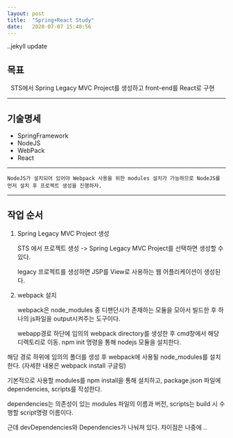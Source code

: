 ```yaml
---
layout: post
title:  "Spring+React Study"
date:   2020-07-07 15:40:56
---
```

..jekyll update
## 목표

&nbsp;&nbsp;STS에서 Spring Legacy MVC Project를 생성하고 front-end를 React로 구현

***

## 기술명세 
 * SpringFramework
 * NodeJS
 * WebPack
 * React
    
***
`
NodeJS가 설치되어 있어야 Webpack 사용을 위한 modules 설치가 가능하므로 NodeJS를 먼저 설치 후 프로젝트 생성을 진행하자.
`

***

## 작업 순서

1. Spring Legacy MVC Project 생성

    STS 에서 프로젝트 생성 -> Spring Legacy MVC Project를 선택하면 생성할 수 있다.

    legacy 프로젝트를 생성하면 JSP를 View로 사용하는 웹 어플리케이션이 생성된다. 

2. webpack 설치

    webpack은 node_modules 중 디팬던시가 존재하는 모듈을 모아서 빌드한 후 하나의 js파일을 output시켜주는 도구이다.

    webapp경로 하단에 임의의 webpack directory를 생성한 후 cmd창에서 해당 디렉토리로 이동. npm init 명령을 통해 nodejs 모듈을 설치한다.



해당 경로 하위에 임의의 폴더를 생성 후 webpack에 사용될 node_modules를 설치한다. (자세한 내용은 webpack install  구글링)

기본적으로 사용할 modules를 npm install을 통해 설치하고, package.json 파일에 dependencies, scripts를 작성한다.

dependencies는 의존성이 있는 modules 파일의 이름과 버전,
scripts는 build 시 수행할 script명령 이름이다.

근데 devDependencies와 Dependencies가 나눠져 있다. 차이점은 나중에 ..
